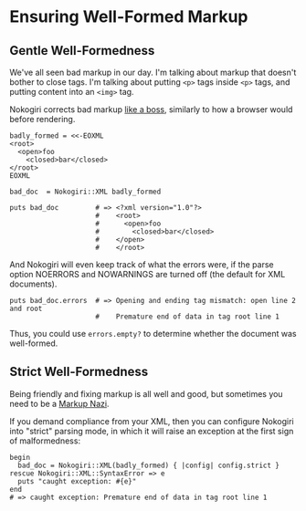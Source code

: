 # Ensuring Well-Formed Markup

## Gentle Well-Formedness

We've all seen bad markup in our day. I'm talking about markup that
doesn't bother to close tags. I'm talking about putting `<p>` tags
inside `<p>` tags, and putting content into an `<img>` tag.

Nokogiri corrects bad markup [like a boss][], similarly to how a browser
would before rendering.

  [like a boss]: http://knowyourmeme.com/memes/like-a-boss

    badly_formed = <<-EOXML
    <root>
      <open>foo
        <closed>bar</closed>
    </root>
    EOXML
    
    bad_doc  = Nokogiri::XML badly_formed
    
    puts bad_doc         # => <?xml version="1.0"?>
                         #    <root>
                         #      <open>foo
                         #        <closed>bar</closed>
                         #    </open>  
                         #    </root>
    
And Nokogiri will even keep track of what the errors were, if the
parse option NOERRORS and NOWARNINGS are turned off (the default for
XML documents).

    puts bad_doc.errors  # => Opening and ending tag mismatch: open line 2 and root
                         #    Premature end of data in tag root line 1


Thus, you could use `errors.empty?` to determine whether the document was well-formed.

## Strict Well-Formedness

Being friendly and fixing markup is all well and good, but sometimes
you need to be a [Markup Nazi][soup-nazi].

  [soup-nazi]: http://en.wikipedia.org/wiki/The_Soup_Nazi

If you demand compliance from your XML, then you can configure
Nokogiri into "strict" parsing mode, in which it will raise an
exception at the first sign of malformedness:

    begin
      bad_doc = Nokogiri::XML(badly_formed) { |config| config.strict }
    rescue Nokogiri::XML::SyntaxError => e
      puts "caught exception: #{e}"
    end
    # => caught exception: Premature end of data in tag root line 1

